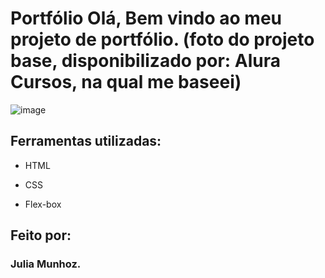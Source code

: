 # Portfólio Olá, Bem vindo ao meu projeto de portfólio. (foto do projeto base, disponibilizado por: Alura Cursos, na qual me baseei)

![image](https://user-images.githubusercontent.com/77756047/211304452-220fedf0-f91b-490f-8a65-a60ce860bc5c.png)

## Ferramentas utilizadas:

* HTML

* CSS

* Flex-box

## Feito por:

### Julia Munhoz.
